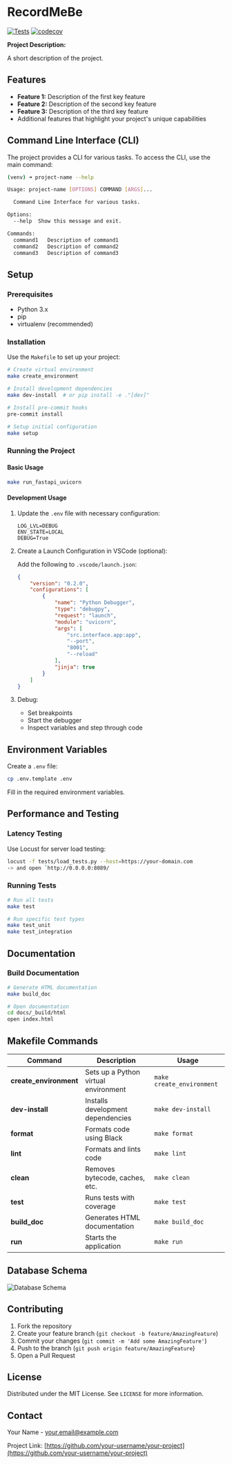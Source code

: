 RecordMeBe
==============================

[![Tests](https://github.com/your-username/your-project/actions/workflows/python-test.yml/badge.svg)](https://github.com/your-username/your-project/actions/workflows/python-test.yml) [![codecov](https://codecov.io/gh/your-username/your-project/graph/badge.svg)](https://codecov.io/gh/your-username/your-project)

**Project Description:**

A short description of the project.

## Features

- **Feature 1:** Description of the first key feature
- **Feature 2:** Description of the second key feature
- **Feature 3:** Description of the third key feature
- Additional features that highlight your project's unique capabilities

## Command Line Interface (CLI)

The project provides a CLI for various tasks. To access the CLI, use the main command:

```bash
(venv) ➜ project-name --help

Usage: project-name [OPTIONS] COMMAND [ARGS]...

  Command Line Interface for various tasks.

Options:
  --help  Show this message and exit.

Commands:
  command1   Description of command1
  command2   Description of command2
  command3   Description of command3
```

## Setup

### Prerequisites
- Python 3.x
- pip
- virtualenv (recommended)

### Installation

Use the `Makefile` to set up your project:

```bash
# Create virtual environment
make create_environment

# Install development dependencies
make dev-install  # or pip install -e ."[dev]"

# Install pre-commit hooks
pre-commit install

# Setup initial configuration
make setup
```

### Running the Project

#### Basic Usage

```bash
make run_fastapi_uvicorn
```

#### Development Usage

1. Update the `.env` file with necessary configuration:

   ```env
   LOG_LVL=DEBUG
   ENV_STATE=LOCAL
   DEBUG=True
   ```

2. Create a Launch Configuration in VSCode (optional):

   Add the following to `.vscode/launch.json`:

   ```json
   {
       "version": "0.2.0",
       "configurations": [
           {
               "name": "Python Debugger",
               "type": "debugpy",
               "request": "launch",
               "module": "uvicorn",
               "args": [
                   "src.interface.app:app",
                   "--port",
                   "8001",
                   "--reload"
               ],
               "jinja": true
           }
       ]
   }
   ```

3. Debug:
   - Set breakpoints
   - Start the debugger
   - Inspect variables and step through code

## Environment Variables

Create a `.env` file:

```bash
cp .env.template .env
```

Fill in the required environment variables.

## Performance and Testing

### Latency Testing

Use Locust for server load testing:

```bash
locust -f tests/load_tests.py --host=https://your-domain.com
-> and open `http://0.0.0.0:8089/
```

### Running Tests

```bash
# Run all tests
make test

# Run specific test types
make test_unit
make test_integration
```

## Documentation

### Build Documentation

```bash
# Generate HTML documentation
make build_doc

# Open documentation
cd docs/_build/html
open index.html
```

## Makefile Commands

| **Command**                | **Description**                        | **Usage**                     |
|----------------------------|----------------------------------------|-------------------------------|
| **create_environment**     | Sets up a Python virtual environment   | `make create_environment`     |
| **dev-install**            | Installs development dependencies      | `make dev-install`            |
| **format**                 | Formats code using Black               | `make format`                 |
| **lint**                   | Formats and lints code                 | `make lint`                   |
| **clean**                  | Removes bytecode, caches, etc.         | `make clean`                  |
| **test**                   | Runs tests with coverage               | `make test`                   |
| **build_doc**              | Generates HTML documentation           | `make build_doc`              |
| **run**                    | Starts the application                 | `make run`                    |

## Database Schema
![Database Schema](reports/database_schema.png)

## Contributing

1. Fork the repository
2. Create your feature branch (`git checkout -b feature/AmazingFeature`)
3. Commit your changes (`git commit -m 'Add some AmazingFeature'`)
4. Push to the branch (`git push origin feature/AmazingFeature`)
5. Open a Pull Request

## License

Distributed under the MIT License. See `LICENSE` for more information.

## Contact

Your Name - your.email@example.com

Project Link: [https://github.com/your-username/your-project](https://github.com/your-username/your-project)
